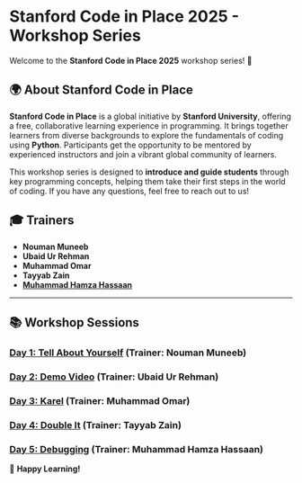# Stanford Code in Place 2025 - Workshop Series  

Welcome to the **Stanford Code in Place 2025** workshop series! 🚀  

## 🌍 About Stanford Code in Place  
**Stanford Code in Place** is a global initiative by **Stanford University**, offering a free, collaborative learning experience in programming. It brings together learners from diverse backgrounds to explore the fundamentals of coding using **Python**. Participants get the opportunity to be mentored by experienced instructors and join a vibrant global community of learners.  

This workshop series is designed to **introduce and guide students** through key programming concepts, helping them take their first steps in the world of coding. If you have any questions, feel free to reach out to us!  

## 🎓 Trainers  
- **Nouman Muneeb**  
- **Ubaid Ur Rehman**  
- **Muhammad Omar**  
- **Tayyab Zain**  
- **[Muhammad Hamza Hassaan](https://www.linkedin.com/in/muhammad-hamza-hassaan/)**
---
## 📚 Workshop Sessions  

### **[Day 1: Tell About Yourself](https://www.facebook.com/share/v/18qpkKwhQP/)** (Trainer: **Nouman Muneeb**)  
### **[Day 2: Demo Video](https://www.facebook.com/iCodeguru/videos/1128294625763303)** (Trainer: **Ubaid Ur Rehman**)  
### **[Day 3: Karel](https://www.facebook.com/iCodeguru/videos/1547118415970148)** (Trainer: **Muhammad Omar**)  
### **[Day 4: Double It](https://www.facebook.com/share/v/18UUBzBHrx/)** (Trainer: **Tayyab Zain**)  
### **[Day 5: Debugging](https://www.facebook.com/share/v/1A77Tbp1Qx/)** (Trainer: **Muhammad Hamza Hassaan**)  


🚀 **Happy Learning!**  
